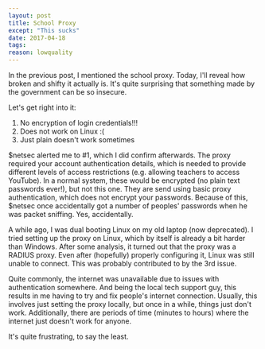 ```yaml
---
layout: post
title: School Proxy
except: "This sucks"
date: 2017-04-18
tags:
reason: lowquality
---
```


In the previous post, I mentioned the school proxy.
Today, I'll reveal how broken and shifty it actually is.
It's quite surprising that something made by the government can be so insecure.

<!--more-->

Let's get right into it:

1. No encryption of login credentials!!!
2. Does not work on Linux :(
3. Just plain doesn't work sometimes

\$netsec alerted me to #1, which I did confirm afterwards.
The proxy required your account authentication details, which is needed to provide different levels of access restrictions (e.g.
allowing teachers to access YouTube).
In a normal system, these would be encrypted (no plain text passwords ever!), but not this one.
They are send using basic proxy authentication, which does not encrypt your passwords.
Because of this, \$netsec once accidentally got a number of peoples' passwords when he was packet sniffing.
Yes, accidentally.

A while ago, I was dual booting Linux on my old laptop (now deprecated).
I tried setting up the proxy on Linux, which by itself is already a bit harder than Windows.
After some analysis, it turned out that the proxy was a RADIUS proxy.
Even after (hopefully) properly configuring it, Linux was still unable to connect.
This was probably contributed to by the 3rd issue.

Quite commonly, the internet was unavailable due to issues with authentication somewhere.
And being the local tech support guy, this results in me having to try and fix people's internet connection.
Usually, this involves just setting the proxy locally, but once in a while, things just don't work.
Additionally, there are periods of time (minutes to hours) where the internet just doesn't work for anyone.

It's quite frustrating, to say the least.

